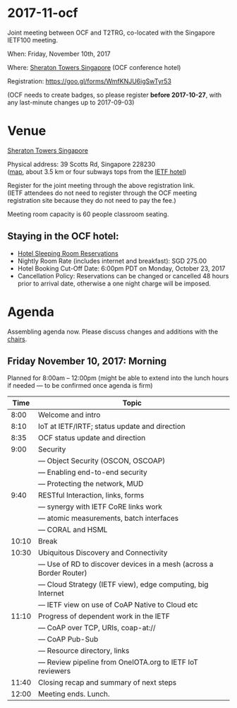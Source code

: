 # 2017-11-ocf
Joint meeting between OCF and T2TRG, co-located with the Singapore IETF100 meeting.

When: Friday, November 10th, 2017

Where: [Sheraton Towers Singapore](http://www.sheratonsingapore.com/) (OCF conference hotel)

Registration: <https://goo.gl/forms/WmfKNJU6igSwTyr53>

(OCF needs to create badges, so please register **before 2017-10-27**,
with any last-minute changes up to 2017-09-03)

# Venue

[Sheraton Towers Singapore](http://www.sheratonsingapore.com/)

Physical address: 39 Scotts Rd, Singapore 228230  
([map](https://goo.gl/maps/yE5Ae6XjNXD2), about 3.5 km or four subways
tops from the [IETF hotel](https://goo.gl/maps/KkfGBnJJ5tL2))

Register for the joint meeting through the above registration link.  
(IETF attendees do not need to register through the OCF meeting
registration site because they do not need to pay the fee.)

Meeting room capacity is 60 people classroom seating.

## Staying in the OCF hotel:

* [Hotel Sleeping Room Reservations](https://www.starwoodmeeting.com/events/start.action?id=1705302600&key=16BB8AA0)
* Nightly Room Rate (includes internet and breakfast): SGD 275.00
* Hotel Booking Cut-Off Date: 6:00pm PDT on Monday, October 23, 2017
* Cancellation Policy: Reservations can be changed or cancelled 48 hours prior to arrival date, otherwise a one night charge will be imposed.

# Agenda

Assembling agenda now.  Please discuss changes and additions with the [chairs](mailto:t2trg-chairs@irtf.org).

## Friday November 10, 2017: Morning

Planned for 8:00am – 12:00pm (might be able to extend into the lunch
hours if needed — to be confirmed once agenda is firm)

|  Time | Topic                                                              |
|-------|--------------------------------------------------------------------|
|  8:00 | Welcome and intro                                                  |
|  8:10 | IoT at IETF/IRTF; status update and direction                      |
|  8:35 | OCF status update and direction                                    |
|  9:00 | Security                                                           |
|       | — Object Security (OSCON, OSCOAP)                                  |
|       | — Enabling end-to-end security                                     |
|       | — Protecting the network, MUD                                      |
|  9:40 | RESTful Interaction, links, forms                                  |
|       | — synergy with IETF CoRE links work                                |
|       | — atomic measurements, batch interfaces                            |
|       | — CORAL and HSML                                                   |
| 10:10 | Break                                                              |
| 10:30 | Ubiquitous Discovery and Connectivity                              |
|       | — Use of RD to discover devices in a mesh (across a Border Router) |
|       | — Cloud Strategy (IETF view), edge computing, big Internet         |
|       | — IETF view on use of CoAP Native to Cloud etc                     |
| 11:10 | Progress of dependent work in the IETF                             |
|       | — CoAP over TCP, URIs, coap-at://                                  |
|       | — CoAP Pub-Sub                                                     |
|       | — Resource directory, links                                        |
|       | — Review pipeline from OneIOTA.org to IETF IoT reviewers           |
| 11:40 | Closing recap and summary of next steps                            |
| 12:00 | Meeting ends. Lunch.                                               |
